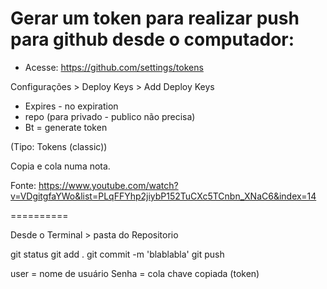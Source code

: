 # Gerar um token para realizar push para github desde o computador:

 - Acesse: https://github.com/settings/tokens
  
 Configurações > Deploy Keys > Add Deploy Keys

 - Expires - no expiration
 - repo (para privado - publico não precisa)
 - Bt = generate token
 
 (Tipo: Tokens (classic))
 
 Copia e cola numa nota.
 
Fonte: https://www.youtube.com/watch?v=VDgitgfaYWo&list=PLqFFYhp2jiybP152TuCXc5TCnbn_XNaC6&index=14

==========

Desde o Terminal > pasta do Repositorio

git status
git add .
git commit -m 'blablabla'
git push

user  = nome de usuário
Senha = cola chave copiada (token)


